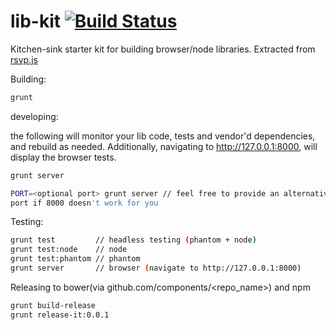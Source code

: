 # lib-kit [![Build Status](https://secure.travis-ci.org/stefanpenner/lib-kit.png?branch=master)](http://travis-ci.org/stefanpenner/lib-kit)

Kitchen-sink starter kit for building browser/node libraries. Extracted
from [rsvp.js](https://github.com/tildeio/rsvp.js)

Building:

```sh
grunt
```

developing:

the following will monitor your lib code, tests and vendor'd
dependencies, and rebuild as needed. Additionally, navigating to
http://127.0.0.1:8000, will display the browser tests.

```sh
grunt server

PORT=<optional port> grunt server // feel free to provide an alternative
port if 8000 doesn't work for you
```

Testing:

```sh
grunt test         // headless testing (phantom + node)
grunt test:node    // node
grunt test:phantom // phantom
grunt server       // browser (navigate to http://127.0.0.1:8000)
```

Releasing to bower(via github.com/components/<repo_name>) and npm

```sh
grunt build-release
grunt release-it:0.0.1
```
